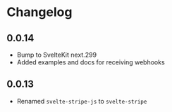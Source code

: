 # Changelog

## 0.0.14

- Bump to SvelteKit next.299
- Added examples and docs for receiving webhooks

## 0.0.13

- Renamed `svelte-stripe-js` to `svelte-stripe`
